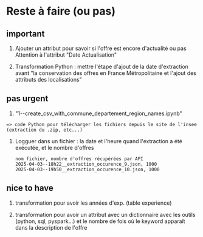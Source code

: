# Reste à faire (ou pas)

## important

  1. Ajouter un attribut pour savoir si l'offre est encore d'actualité ou pas
      Attention à l'attribut "Date Actualisation"

  1. Transformation Python : mettre l'étape d'ajout de la date d'extraction avant "la conservation des offres en France Métropolitaine et l'ajout des attributs des localisations"


## pas urgent

  1. "1--create_csv_with_commune_departement_region_names.ipynb"

    => code Python pour télécharger les fichiers depuis le site de l'insee (extraction du .zip, etc...)


  1. Logguer dans un fichier : la date et l'heure quand l'extraction a été exécutée, et le nombre d'offres

      ```csv
      nom_fichier, nombre d'offres récupérées par API
      2025-04-03--18h22__extraction_occurence_9.json, 1000
      2025-04-03--19h50__extraction_occurence_10.json, 1000
      ```


## nice to have

  1. transformation pour avoir les années d'exp. (table experience)

  1. transformation pour avoir un attribut avec un dictionnaire avec les outils (python, sql, pyspark...) et le nombre de fois où le keyword apparaît dans la description de l'offre
